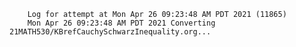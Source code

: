         Log for attempt at Mon Apr 26 09:23:48 AM PDT 2021 (11865)
        Mon Apr 26 09:23:48 AM PDT 2021 Converting 21MATH530/KBrefCauchySchwarzInequality.org...
